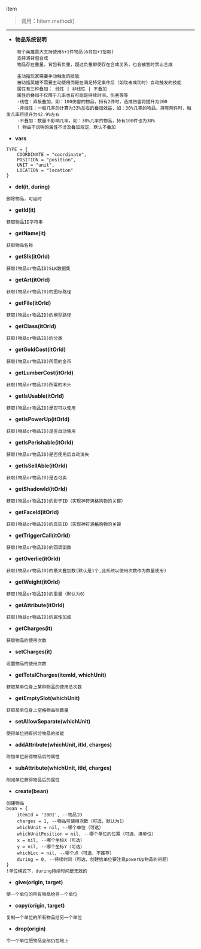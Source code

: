 item

> 调用：hitem.method()

---

* **物品系统说明**
```
    每个英雄最大支持使用6+1件物品(6背包+1拾取)
    支持满背包合成
    物品存在重量，背包有负重，超过负重即使存在合成关系，也会被暂时禁止合成
    
    主动指玩家需要手动触发的技能
    被动指英雄不需要主动使用而是在满足特定条件后（如攻击成功时）自动触发的技能
    属性有三种叠加： 线性 | 非线性 | 不叠加
    属性的叠加不仅限于几率也有可能是持续时间，伤害等等
    -线性：直接叠加，如：100伤害的物品，持有2件时，造成伤害将提升为200
    -非线性：一般几率的计算为33%左右的叠加效益，如：30%几率的物品，持有两件时，触发几率将提升为42.9%左右
    -不叠加：数量不影响几率，如：30%几率的物品，持有100件也为30%
    ! 物品不说明的属性不涉及叠加规定，默认不叠加
```

* **vars**
```
TYPE = {
    COORDINATE = "coordinate",
    POSITION = "position",
    UNIT = "unit",
    LOCATION = "location"
}
```

* **del(it, during)**
```
删除物品，可延时
```

* **getId(it)**
```
获取物品ID字符串
```

* **getName(it)**
```
获取物品名称
```

* **getSlk(itOrId)**
```
获取(物品or物品ID)SLK数据集
```

* **getArt(itOrId)**
```
获取(物品or物品ID)的图标路径
```

* **getFile(itOrId)**
```
获取(物品or物品ID)的模型路径
```

* **getClass(itOrId)**
```
获取(物品or物品ID)的分类
```

* **getGoldCost(itOrId)**
```
获取(物品or物品ID)所需的金币
```

* **getLumberCost(itOrId)**
```
获取(物品or物品ID)所需的木头
```

* **getIsUsable(itOrId)**
```
获取(物品or物品ID)是否可以使用
```

* **getIsPowerUp(itOrId)**
```
获取(物品or物品ID)是否自动使用
```

* **getIsPerishable(itOrId)**
```
获取(物品or物品ID)是否使用后自动消失
```

* **getIsSellAble(itOrId)**
```
获取(物品or物品ID)是否可卖
```

* **getShadowId(itOrId)**
```
获取(物品or物品ID)的影子ID（实现神符满格购物的关键）
```

* **getFaceId(itOrId)**
```
获取(物品or物品ID)的真实ID（实现神符满格购物的关键
```

* **getTriggerCall(itOrId)**
```
获取(物品or物品ID)的回调函数
```

* **getOverlie(itOrId)**
```
获取(物品or物品ID)的最大叠加数(默认是1个,此系统以使用次数作为数量使用)
```

* **getWeight(itOrId)**
```
获取(物品or物品ID)的重量（默认为0）
```

* **getAttribute(itOrId)**
```
获取(物品or物品ID)的属性加成
```

* **getCharges(it)**
```
获取物品的使用次数
```

* **setCharges(it)**
```
设置物品的使用次数
```

* **getTotalCharges(itemId, whichUnit)**
```
获取某单位身上某种物品的使用总次数
```

* **getEmptySlot(whichUnit)**
```
获取某单位身上空格物品栏数量
```

* **setAllowSeparate(whichUnit)**
```
使得单位拥有拆分物品的技能
```

* **addAttribute(whichUnit, itId, charges)**
```
附加单位获得物品后的属性
```

* **subAttribute(whichUnit, itId, charges)**
```
削减单位获得物品后的属性
```

* **create(bean)**
```
创建物品
bean = {
    itemId = 'I001', --物品ID
    charges = 1, --物品可使用次数（可选，默认为1）
    whichUnit = nil, --哪个单位（可选）
    whichUnitPosition = nil, --哪个单位的位置（可选，填单位）
    x = nil, --哪个坐标X（可选）
    y = nil, --哪个坐标Y（可选）
    whichLoc = nil, --哪个点（可选，不推荐）
    during = 0, --持续时间（可选，创建给单位要注意powerUp物品的问题）
}
!单位模式下，during持续时间是无效的
```

* **give(origin, target)**
```
使一个单位的所有物品给另一个单位
```

* **copy(origin, target)**
```
复制一个单位的所有物品给另一个单位
```

* **drop(origin)**
```
令一个单位把物品全部仍在地上
```














